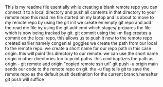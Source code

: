 This is my readme file
esentially while creating a blank remote repo you can connect it to a local directory and push all contents in that directory to your remote repo
this read me file started on my laptop and is about to move to my remote repo
by using the git init we create en empty git repo and add the read me file by using the git add cmd which stages/ prepares the file which is now being tracked by git.
git commit using the -m flag creates a commit on the local repo, this allows us to push it now to the remote repo created earlier namely congenial_goggles
we create the path from our local to the remote repo. we create a short name for our repo path in this case origin. this will point this directory to our remote. we can use the short name origin in other directories too to point paths.
this cmd baptizes the path as origin - git remote add origin "copied remote ssh url"
git push -u origin main sends our code to the remote repo on git. the -u flag tells git to save the remote repo as the default push destination for the current branch.hereafter git push will suffice